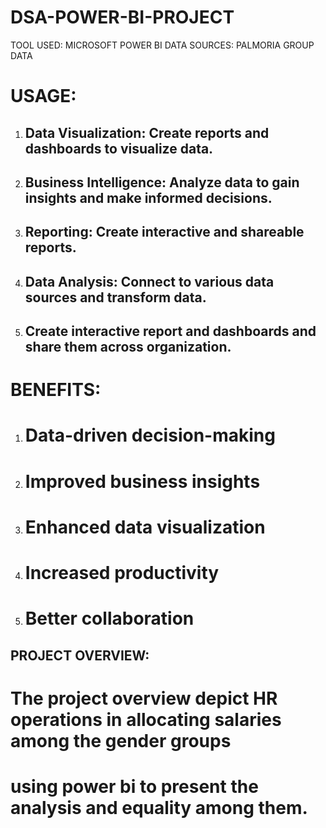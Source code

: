 # DSA-POWER-BI-PROJECT

TOOL USED: MICROSOFT POWER BI
DATA SOURCES: PALMORIA GROUP DATA

# USAGE:
1. ## Data Visualization: Create reports and dashboards to visualize data.
2. ## Business Intelligence: Analyze data to gain insights and make informed decisions.
3. ## Reporting: Create interactive and shareable reports.
4. ## Data Analysis: Connect to various data sources and transform data.
5. ## Create interactive report and dashboards and share them across organization.

 # BENEFITS:
1. # Data-driven decision-making
2. # Improved business insights
3. # Enhanced data visualization
4. # Increased productivity
5. # Better collaboration


## PROJECT OVERVIEW:
#  The project overview depict HR operations in allocating salaries among the gender groups 
#   using power bi to present the analysis and equality among them.



